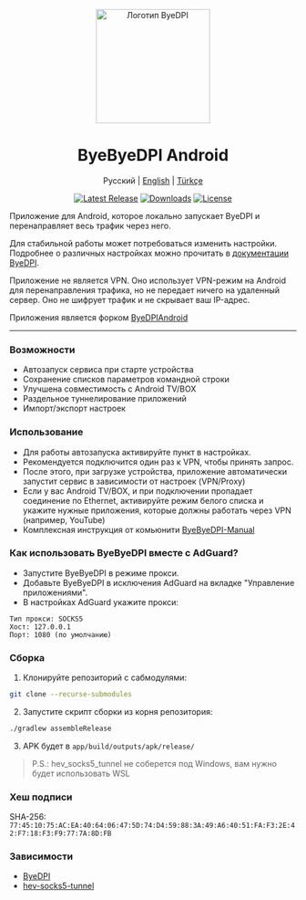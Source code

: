 <div align="center">
  <p>
    <img src="https://github.com/romanvht/ByeDPIAndroid/raw/master/.github/images/app.svg" alt="Логотип ByeDPI" width="200" />
  </p>
  <h1>ByeByeDPI Android</h1>
  <p>
    Русский |
    <a href="README-en.md">English</a> |
    <a href="README-tr.md">Türkçe</a>
  </p>
  <p>
    <a href="https://github.com/romanvht/ByeByeDPI/releases/latest"><img src="https://img.shields.io/github/v/release/romanvht/ByeByeDPI" alt="Latest Release" /></a>
    <a href="https://github.com/romanvht/ByeByeDPI/releases"><img src="https://img.shields.io/github/downloads/romanvht/ByeByeDPI/total" alt="Downloads" /></a>
    <a href="https://github.com/romanvht/ByeByeDPI/blob/master/LICENSE"><img src="https://img.shields.io/github/license/romanvht/ByeByeDPI" alt="License" /></a>
  </p>
</div>

Приложение для Android, которое локально запускает ByeDPI и перенаправляет весь трафик через него.

Для стабильной работы может потребоваться изменить настройки. Подробнее о различных настройках можно прочитать в [документации ByeDPI](https://github.com/hufrea/byedpi/blob/v0.13/README.md).

Приложение не является VPN. Оно использует VPN-режим на Android для перенаправления трафика, но не передает ничего на удаленный сервер. Оно не шифрует трафик и не скрывает ваш IP-адрес.

Приложения является форком [ByeDPIAndroid](https://github.com/dovecoteescapee/ByeDPIAndroid)

---

### Возможности
* Автозапуск сервиса при старте устройства
* Сохранение списков параметров командной строки
* Улучшена совместимость с Android TV/BOX
* Раздельное туннелирование приложений
* Импорт/экспорт настроек

### Использование
* Для работы автозапуска активируйте пункт в настройках.
* Рекомендуется подключится один раз к VPN, чтобы принять запрос.
* После этого, при загрузке устройства, приложение автоматически запустит сервис в зависимости от настроек (VPN/Proxy)
* Если у вас Android TV/BOX, и при подключении пропадает соединение по Ethernet, активируйте режим белого списка и укажите нужные приложения, которые должны работать через VPN (например, YouTube)
* Комплексная инструкция от комьюнити [ByeByeDPI-Manual](https://github.com/HideakiTaiki/ByeByeDPI-Manual)

### Как использовать ByeByeDPI вместе с AdGuard?
* Запустите ByeByeDPI в режиме прокси.
* Добавьте ByeByeDPI в исключения AdGuard на вкладке "Управление приложениями".
* В настройках AdGuard укажите прокси:
```plaintext
Тип прокси: SOCKS5
Хост: 127.0.0.1
Порт: 1080 (по умолчанию)
```

### Сборка
1. Клонируйте репозиторий с сабмодулями:
```bash
git clone --recurse-submodules
```
2. Запустите скрипт сборки из корня репозитория:
```bash
./gradlew assembleRelease
```
3. APK будет в `app/build/outputs/apk/release/`

> P.S.: hev_socks5_tunnel не соберется под Windows, вам нужно будет использовать WSL

### Хеш подписи
SHA-256: 
`77:45:10:75:AC:EA:40:64:06:47:5D:74:D4:59:88:3A:49:A6:40:51:FA:F3:2E:42:F7:18:F3:F9:77:7A:8D:FB`

### Зависимости
- [ByeDPI](https://github.com/hufrea/byedpi)
- [hev-socks5-tunnel](https://github.com/heiher/hev-socks5-tunnel)
